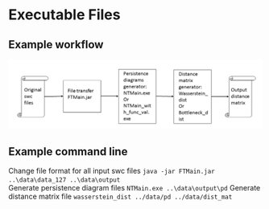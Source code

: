 
# Executable Files

## Example workflow
![alt tag](https://github.com/Nevermore520/NeuronTools/blob/master/img/executables.png)

## Example command line
Change file format for all input swc files
`java -jar FTMain.jar ..\data\data_127 ..\data\output` <br/>
Generate persistence diagram files
`NTMain.exe ..\data\output\pd`
Generate distance matrix file
`wasserstein_dist ../data/pd ../data/dist_mat`
